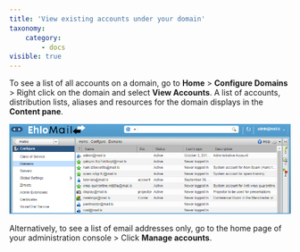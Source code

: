 ```yaml
---
title: 'View existing accounts under your domain'
taxonomy:
    category:
        - docs
visible: true
---
```


To see a list of all accounts on a domain, go to **Home** > **Configure Domains** > Right click on the domain and select **View Accounts**. A list of accounts, distribution lists, aliases and resources for the domain displays in the **Content pane**.

![](view%20accounts%20by%20domain.png)

Alternatively, to see a list of email addresses only, go to the home page of your administration console > Click **Manage accounts**. 
